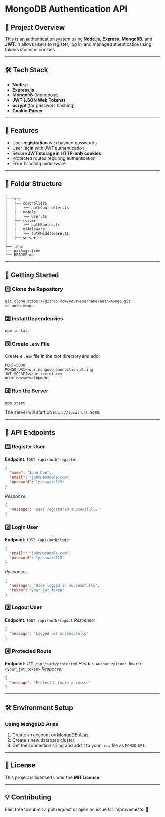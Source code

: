 # MongoDB Authentication API

## 🚀 Project Overview
This is an authentication system using **Node.js**, **Express**, **MongoDB**, and **JWT**. It allows users to register, log in, and manage authentication using tokens stored in cookies.

---

## 🛠 Tech Stack
- **Node.js**
- **Express.js**
- **MongoDB** (Mongoose)
- **JWT (JSON Web Tokens)**
- **bcrypt** (for password hashing)
- **Cookie-Parser**

---

## 📌 Features
- User **registration** with hashed passwords
- User **login** with JWT authentication
- Secure **JWT storage in HTTP-only cookies**
- Protected routes requiring authentication
- Error handling middleware

---

## 📂 Folder Structure
```
.
├── src
│   ├── controllers
│   │   ├── authController.ts
│   ├── models
│   │   ├── User.ts
│   ├── routes
│   │   ├── authRoutes.ts
│   ├── middleware
│   │   ├── authMiddleware.ts
│   ├── server.ts
│
├── .env
├── package.json
└── README.md
```

---

## 🚀 Getting Started
### 1️⃣ Clone the Repository
```sh
git clone https://github.com/your-username/auth-mongo.git
cd auth-mongo
```

### 2️⃣ Install Dependencies
```sh
npm install
```

### 3️⃣ Create `.env` File
Create a `.env` file in the root directory and add:
```env
PORT=5000
MONGO_URI=your_mongodb_connection_string
JWT_SECRET=your_secret_key
NODE_ENV=development
```

### 4️⃣ Run the Server
```sh
npm start
```
The server will start on `http://localhost:5000`.

---

## 🔐 API Endpoints
### **1️⃣ Register User**
**Endpoint:** `POST /api/auth/register`
```json
{
  "name": "John Doe",
  "email": "john@example.com",
  "password": "password123"
}
```
_Response:_
```json
{
  "message": "User registered successfully"
}
```

### **2️⃣ Login User**
**Endpoint:** `POST /api/auth/login`
```json
{
  "email": "john@example.com",
  "password": "password123"
}
```
_Response:_
```json
{
  "message": "User logged in successfully",
  "token": "your_jwt_token"
}
```

### **3️⃣ Logout User**
**Endpoint:** `POST /api/auth/logout`
_Response:_
```json
{
  "message": "Logged out successfully"
}
```

### **4️⃣ Protected Route**
**Endpoint:** `GET /api/auth/protected`
_Header:_ `Authorization: Bearer <your_jwt_token>`
_Response:_
```json
{
  "message": "Protected route accessed"
}
```

---

## 🛠 Environment Setup
### Using MongoDB Atlas
1. Create an account on [MongoDB Atlas](https://www.mongodb.com/cloud/atlas).
2. Create a new database cluster.
3. Get the connection string and add it to your `.env` file as `MONGO_URI`.

---

## 📜 License
This project is licensed under the **MIT License**.

---

## 💡 Contributing
Feel free to submit a pull request or open an issue for improvements. 🚀


